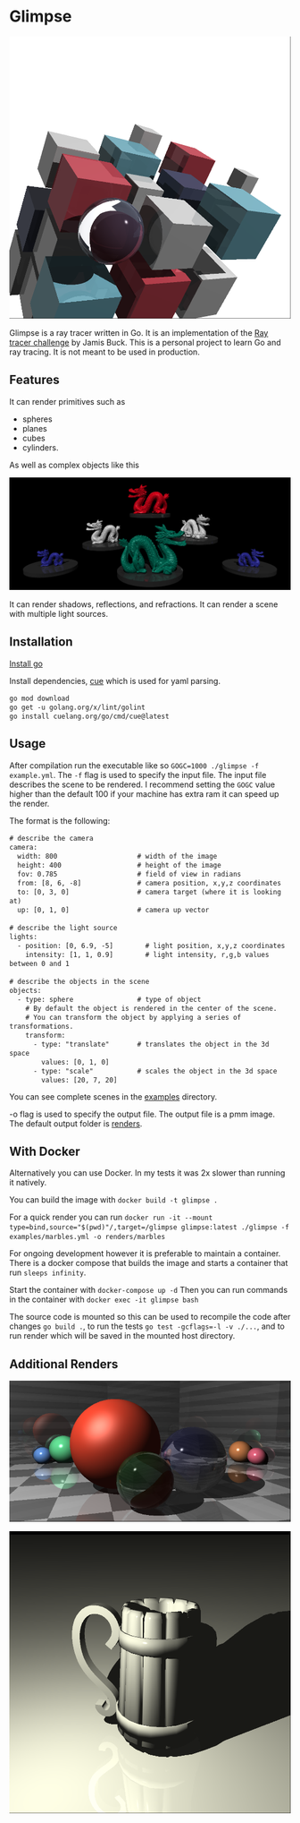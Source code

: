 # Glimpse

![](examples/cover.png)

Glimpse is a ray tracer written in Go. It is an implementation of the [Ray tracer challenge](https://pragprog.com/titles/jbtracer/the-ray-tracer-challenge/) by Jamis Buck.
This is a personal project to learn Go and ray tracing. It is not meant to be used in production.

## Features

It can render primitives such as 
- spheres 
- planes 
- cubes
- cylinders.

As well as complex objects like this

![](examples/dragons.png)


It can render shadows, reflections, and refractions. It can render a scene with multiple light sources.

## Installation

[Install go](https://go.dev/dl/)

Install dependencies, [cue](https://cuelang.org) which is used for yaml parsing.

```
go mod download
go get -u golang.org/x/lint/golint
go install cuelang.org/go/cmd/cue@latest
```

## Usage

After compilation run the executable like so `GOGC=1000 ./glimpse -f example.yml`. The `-f` flag is used to specify the input file. The input file describes the scene to be rendered.
I recommend setting the `GOGC` value higher than the default 100 if your machine has extra ram it can speed up the render.

The format is the following:

```
# describe the camera
camera:
  width: 800                    # width of the image
  height: 400                   # height of the image
  fov: 0.785                    # field of view in radians
  from: [8, 6, -8]              # camera position, x,y,z coordinates
  to: [0, 3, 0]                 # camera target (where it is looking at)
  up: [0, 1, 0]                 # camera up vector

# describe the light source
lights:
  - position: [0, 6.9, -5]        # light position, x,y,z coordinates
    intensity: [1, 1, 0.9]        # light intensity, r,g,b values between 0 and 1

# describe the objects in the scene
objects:
  - type: sphere                # type of object
    # By default the object is rendered in the center of the scene.
    # You can transform the object by applying a series of transformations.
    transform:  
      - type: "translate"       # translates the object in the 3d space
        values: [0, 1, 0]
      - type: "scale"           # scales the object in the 3d space
        values: [20, 7, 20]
```

You can see complete scenes in the [examples](examples) directory.

-o flag is used to specify the output file. The output file is a pmm image. The default output folder is [renders](renders).
 

## With Docker

Alternatively you can use Docker. In my tests it was 2x slower than running it natively.

You can build the image with `docker build -t glimpse .` 

For a quick render you can run `docker run -it --mount type=bind,source="$(pwd)"/,target=/glimpse glimpse:latest ./glimpse -f examples/marbles.yml -o renders/marbles`

For ongoing development however it is preferable to maintain a container. There is a docker compose that builds the image and starts a container that run `sleeps infinity`.

Start the container with `docker-compose up -d`
Then you can run commands in the container with `docker exec -it glimpse bash`

The source code is mounted so this can be used to recompile the code after changes `go build .`, to run the tests `go test -gcflags=-l -v ./...`, and to run render which will be saved in the mounted host directory.

## Additional Renders

![](examples/marbles.png)

![](examples/mug.png)

